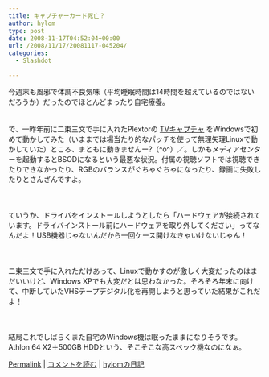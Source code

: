```yaml
---
title: キャプチャーカード死亡？
author: hylom
type: post
date: 2008-11-17T04:52:04+00:00
url: /2008/11/17/20081117-045204/
categories:
  - Slashdot

---
```

今週末も風邪で体調不良気味（平均睡眠時間は14時間を超えているのではないだろうか）だったのでほとんどまったり自宅療養。  
</br>   
で、一昨年前に二束三文で手に入れたPlextorの   [TVキャプチャ][1] をWindowsで初めて動かしてみた（いままでは場当たり的なパッチを使って無理矢理Linuxで動かしていた）ところ、まともに動きませんー?（^o^）／。しかもメディアセンターを起動するとBSODになるという最悪な状況。付属の視聴ソフトでは視聴できたりできなかったり、RGBのバランスがぐちゃぐちゃになったり、録画に失敗したりとさんざんですよ。</br>  
</br>   
ていうか、ドライバをインストールしようとしたら「ハードウェアが接続されています。ドライバインストール前にハードウェアを取り外してください」ってなんだよ！USB機器じゃないんだから一回ケース開けなきゃいけないじゃん！</br>  
</br>   
二束三文で手に入れただけあって、Linuxで動かすのが激しく大変だったのはまだいいけど、Windows XPでも大変だとは思わなかった。そろそろ年末に向けて、中断していたVHSテープデジタル化を再開しようと思っていた結果がこれだよ！</br>  
</br>   
結局これでしばらくまた自宅のWindows機は眠ったままになりそうです。Athlon 64 X2＋500GB HDDという、そこそこな高スペック機なのになぁ。 

   [Permalink][2] |    [コメントを読む][3] |    [hylomの日記][4] 

</br>

 [1]: http://plextor.jp/pc/old/pxtv432p/index.html
 [2]: http://slashdot.jp/~hylom/journal/458652
 [3]: http://slashdot.jp/~hylom/journal/458652#acomments
 [4]: http://slashdot.jp/~hylom/journal/